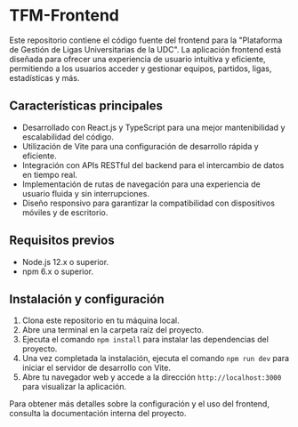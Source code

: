 # TFM-Frontend

Este repositorio contiene el código fuente del frontend para la "Plataforma de Gestión de Ligas Universitarias de la UDC". La aplicación frontend está diseñada para ofrecer una experiencia de usuario intuitiva y eficiente, permitiendo a los usuarios acceder y gestionar equipos, partidos, ligas, estadísticas y más.

## Características principales
- Desarrollado con React.js y TypeScript para una mejor mantenibilidad y escalabilidad del código.
- Utilización de Vite para una configuración de desarrollo rápida y eficiente.
- Integración con APIs RESTful del backend para el intercambio de datos en tiempo real.
- Implementación de rutas de navegación para una experiencia de usuario fluida y sin interrupciones.
- Diseño responsivo para garantizar la compatibilidad con dispositivos móviles y de escritorio.

## Requisitos previos
- Node.js 12.x o superior.
- npm 6.x o superior.

## Instalación y configuración
1. Clona este repositorio en tu máquina local.
2. Abre una terminal en la carpeta raíz del proyecto.
3. Ejecuta el comando `npm install` para instalar las dependencias del proyecto.
4. Una vez completada la instalación, ejecuta el comando `npm run dev` para iniciar el servidor de desarrollo con Vite.
5. Abre tu navegador web y accede a la dirección `http://localhost:3000` para visualizar la aplicación.

Para obtener más detalles sobre la configuración y el uso del frontend, consulta la documentación interna del proyecto.

